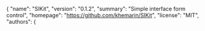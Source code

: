 
{
  "name": "SIKit",
  "version": "0.1.2",
  "summary": "Simple interface form control",
  "homepage": "https://github.com/khemarin/SIKit",
  "license": "MIT",
  "authors": {
